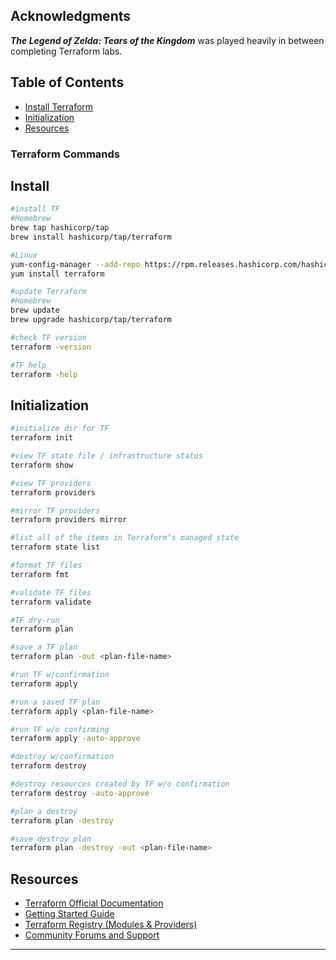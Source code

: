 ## Acknowledgments

**_The Legend of Zelda: Tears of the Kingdom_** was played heavily in between completing Terraform labs.

## Table of Contents

- [Install Terraform](#install)
- [Initialization](#initialization)
- [Resources](#resources)

### Terraform Commands

## Install

```bash
#install TF
#Homebrew
brew tap hashicorp/tap
brew install hashicorp/tap/terraform

#Linux
yum-config-manager --add-repo https://rpm.releases.hashicorp.com/hashicorp/stable/rhel/7
yum install terraform
```
```bash
#update Terraform
#Homebrew
brew update
brew upgrade hashicorp/tap/terraform
```
```bash
#check TF version
terraform -version
```
```bash
#TF help
terraform -help
```
## Initialization

```bash
#initialize dir for TF
terraform init
```
```bash
#view TF state file / infrastructure status
terraform show
```
```bash
#view TF providers
terraform providers
```
```bash
#mirror TF providers
terraform providers mirror
```
```bash
#list all of the items in Terraform’s managed state
terraform state list
```
```bash
#format TF files
terraform fmt
```
```bash
#validate TF files
terraform validate
```
```bash
#TF dry-run
terraform plan
```
```bash
#save a TF plan
terraform plan -out <plan-file-name>
```
```bash
#run TF w/confirmation
terraform apply
```
```bash
#run a saved TF plan
terraform apply <plan-file-name>
```
```bash
#run TF w/o confirming
terraform apply -auto-approve
```
```bash
#destroy w/confirmation
terraform destroy
```
```bash
#destroy resources created by TF w/o confirmation
terraform destroy -auto-approve
```
```bash
#plan a destroy
terraform plan -destroy
```
```bash
#save destroy plan
terraform plan -destroy -out <plan-file-name>
```

## Resources

- [Terraform Official Documentation](https://www.terraform.io/docs/index.html)
- [Getting Started Guide](https://www.terraform.io/intro/index.html)
- [Terraform Registry (Modules & Providers)](https://registry.terraform.io/)
- [Community Forums and Support](https://discuss.hashicorp.com/c/terraform-core/27)

---
